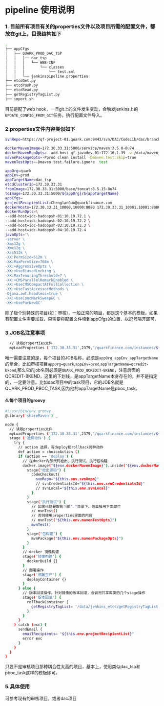 # pipeline 使用说明
### 1. 目前所有项目有关的properties文件以及项目所需的配置文件，都放在git上，目录结构如下
```bash
.
├── appCfgs
│   ├── QUARK_PROD_DAC_TSP
│   │   ├── dac_tsp
│   │   │   └── WEB-INF
│   │   │       └── classes
│   │   │           └── test.xml
│   │   └── jenkinspipeline.properties
├── etcdGet.py
├── etcdPush.py
├── etcdRead.py
├── getRegistryTagList.py
├── import.sh

```
目前是配了web hook，一旦git上的文件发生变动，会触发jenkins上的`UPDATE_CONFIG_FROM_GIT`任务，执行配置文件导入。

### 2.properties文件内容类似如下
```bash
svnRepo=https://qf-project-01.quark.com:8443/svn/DAC/CodeLib/dac/branches/DAC_MOBILE_20170401

dockerMavenImage=172.30.33.31:5000/service/maven:3.5.0-8u74
dockerMavenRunOpts=--add-host qf-javadev-01:172.16.1.39 -v /data/maven_repo:/home/qkuser/.m2
mavenPackageOpts=-Pprod clean install -Dmaven.test.skip=true
mavenTestOpts=-Dmaven.test.failure.ignore  test

appOrg=quark
appEnv=prod
appTargetName=dac_tsp
etcdClusterIp=172.30.33.31
fromImage=172.30.33.31:5000/base/tomcat:8.5.15-8u74
toImage=172.30.33.31:5000/${appOrg}/${appTargetName}
appCfgs=
projectRecipientList=ChenglanGuo@quarkfinance.com
dockerHosts=172.30.33.31_10000,10000:8080 172.30.33.31_10001,10001:8080
dockerRunOpts=\
--add-host=idc-hadoopsh-01:10.19.72.1 \
--add-host=idc-hadoopsh-02:10.19.72.2 \
--add-host=idc-hadoopsh-03:10.19.72.3 \
--add-host=idc-hadoopsh-04:10.19.72.4
javaOpts='\
-server \
-Xms12g \
-Xmx12g \
-Xss512k \
-XX:PermSize=512m \
-XX:MaxPermSize=768m \
-XX:+AggressiveOpts \
-XX:+UseBiasedLocking \
-XX:MaxTenuringThreshold=7 \
-XX:+CMSParallelRemarkEnabled \
-XX:+UseCMSCompactAtFullCollection \
-XX:+UseFastAccessorMethods \
-Djava.awt.headless=true \
-XX:+UseConcMarkSweepGC \
-XX:+UseParNewGC'
```
除了极个别特殊的项目(如：审核)，一般正常的项目，都是这个基本的模板，如果有配置文件需要加载，只需要将配置文件填到appCfgs的位置，以逗号隔开即可。

### 3.JOB名注意事项
```bash
  // 读取properties文件
  myLoadProperties ('172.30.33.31',2379,"/quarkfinance.com/instances/${env.JOB_BASE_NAME}/jenkinspipeline.properties")
```
唯一需要注意的是，每个项目的JOB名称，必须是`appOrg_appEnv_appTargetName`的组合，比如审核项目`appOrg=quark`,`appEnv=prod`,`appTargetName=qcredit-bkend`,那么它的job名则必须是`QUARK_PROD_QCREDIT-BKEND`，注意后面的QCREDIT-BKEND，这里的下划线，是appTargetName本身存在的，并不是指定的，一定要注意。比如dac项目中的task项目，它的JOB名就是QUARK_PROD_PBOC_TASK,因为他的appTargetName是pboc_task。

#### 4.每个项目的groovy
```bash
#!/usr/bin/env groovy
@Library('shareMaven') _

node {
  // 读取properties文件
  myLoadProperties ('172.30.33.31',2379,"/quarkfinance.com/instances/${env.JOB_BASE_NAME}/jenkinspipeline.properties")
  stage ('选择动作') {
    try {
      // action 选择，有deploy和rollback两种动作
      def action = choiceAction ()
      if (action == 'deploy') {
        // 在docker内部代码检出、执行测试、执行包构建
        docker.image("${env.dockerMavenImage}").inside("${env.dockerMavenRunOpts}") {
          stage("检出源码") {
            codeCheckout{
              svnRepo="${this.env.svnRepo}"
              // svnCredentialsId="${this.env.svnCredentialsId}"
              // svnLocal="${this.env.svnLocal}"
            }
          }
          stage("执行测试") {
            // 如果代码是取到当前"."目录下，则直接用下面即可
            // mvnTest()
            // 否则使用properties里面的内容
            // mvnTest("${this.env.mavenTestOpts}")
            mvnTest()
          }
          stage("包构建") {
            mvnPackage("${this.env.mavenPackageOpts}")
          }
        }
        // docker 镜像构建
        stage('镜像构建') {
          dockerBuild {}
        }
        // 部署操作
        stage('部署生产') {
          deployContainer {}
        }
      } else {
        // 版本回滚操作，针对镜像的版本回滚，会调用共享库类的几个stage操作
        stage('版本回滚') {
          rollbackContainer {
            getRegistryTagList= '/data/jenkins_etcd/getRegistryTagList.py'
          }
        }
      }
    } catch (exc) {
      sendEmail {
        emailRecipients= "${this.env.projectRecipientList}"
        error exc
      }
    }
  }
}

```
只要不是审核项目那种耦合性太高的项目，基本上，使用类似dac_tsp和pboc_task这样的模板即可。

### 5.具体使用
可参考现有的审核项目，或者dac项目
